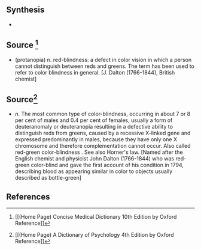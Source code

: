 ## Synthesis
- 
## Source [^1]
- (protanopia) n. red-blindness: a defect in color vision in which a person cannot distinguish between reds and greens. The term has been used to refer to color blindness in general. \[J. Dalton (1766-1844), British chemist]
## Source[^2]
- $n$. The most common type of color-blindness, occurring in about 7 or 8 per cent of males and 0.4 per cent of females, usually a form of deuteranomaly or deuteranopia resulting in a defective ability to distinguish reds from greens, caused by a recessive X-linked gene and expressed predominantly in males, because they have only one X chromosome and therefore complementation cannot occur. Also called red-green color-blindness . See also Horner's law. \[Named after the English chemist and physicist John Dalton (1766-1844) who was red-green color-blind and gave the first account of his condition in 1794, describing blood as appearing similar in color to objects usually described as bottle-green]
## References

[^1]: [[(Home Page) Concise Medical Dictionary 10th Edition by Oxford Reference]]
[^2]: [[(Home Page) A Dictionary of Psychology 4th Edition by Oxford Reference]]